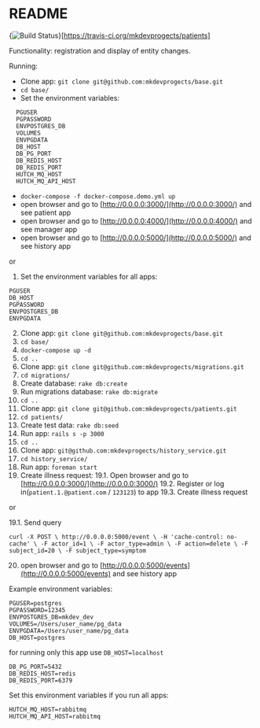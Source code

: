 # README
{<img src="https://travis-ci.org/mkdevprogects/patients.svg?branch=master" alt="Build Status" />}[https://travis-ci.org/mkdevprogects/patients]

Functionality: registration and display of entity changes.

Running:

* Clone app: `git clone git@github.com:mkdevprogects/base.git`
* `cd base/`
* Set the environment variables:
```
  PGUSER  
  PGPASSWORD  
  ENVPOSTGRES_DB  
  VOLUMES  
  ENVPGDATA  
  DB_HOST  
  DB_PG_PORT  
  DB_REDIS_HOST  
  DB_REDIS_PORT  
  HUTCH_MQ_HOST  
  HUTCH_MQ_API_HOST
```  
* `docker-compose -f docker-compose.demo.yml up`
* open browser and go to [http://0.0.0.0:3000/](http://0.0.0.0:3000/) and see patient app
* open browser and go to [http://0.0.0.0:4000/](http://0.0.0.0:4000/) and see manager app
* open browser and go to [http://0.0.0.0:5000/](http://0.0.0.0:5000/) and see history app

or

1. Set the environment variables for all apps:
```
PGUSER
DB_HOST
PGPASSWORD
ENVPOSTGRES_DB
ENVPGDATA
```
2. Clone app: `git clone git@github.com:mkdevprogects/base.git`
3. `cd base/`
4. `docker-compose up -d`
5. `cd ..`
6. Clone app: `git clone git@github.com:mkdevprogects/migrations.git`
7. `cd migrations/`
8. Create database: `rake db:create`
9. Run migrations database: `rake db:migrate`
10. `cd ..`
11. Clone app: `git clone git@github.com:mkdevprogects/patients.git`
12. `cd patients/`
13. Create test data: `rake db:seed`
14. Run app: `rails s -p 3000`
15. `cd ..`
16. Clone app: `git@github.com:mkdevprogects/history_service.git`
17. `cd history_service/`
18.  Run app: `foreman start`
19. Create illness request:
19.1. Open browser and go to [http://0.0.0.0:3000/](http://0.0.0.0:3000/) 
19.2. Register or log in(`patient.1.@patient.com` / `123123`) to app
19.3. Create illness request

or

19.1. Send query

`curl -X POST \
   http://0.0.0.0:5000/event \
   -H 'cache-control: no-cache' \
   -F actor_id=1 \
   -F actor_type=admin \
   -F action=delete \
   -F subject_id=20 \
   -F subject_type=symptom`
   
20. open browser and go to [http://0.0.0.0:5000/events](http://0.0.0.0:5000/events) and see history app

Example environment variables:
```
PGUSER=postgres
PGPASSWORD=12345
ENVPOSTGRES_DB=mkdev_dev
VOLUMES=/Users/user_name/pg_data
ENVPGDATA=/Users/user_name/pg_data
DB_HOST=postgres
```
for running only this app use `DB_HOST=localhost`
```
DB_PG_PORT=5432
DB_REDIS_HOST=redis
DB_REDIS_PORT=6379
```
Set this environment variables if you run all apps:
```
HUTCH_MQ_HOST=rabbitmq
HUTCH_MQ_API_HOST=rabbitmq
```
